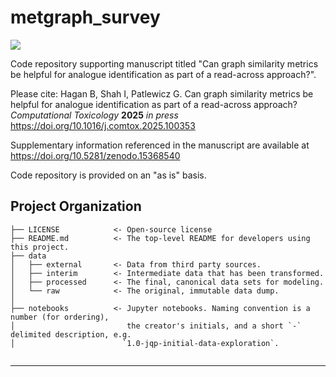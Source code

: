 # metgraph_survey

<a target="_blank" href="https://cookiecutter-data-science.drivendata.org/">
    <img src="https://img.shields.io/badge/CCDS-Project%20template-328F97?logo=cookiecutter" />
</a>

Code repository supporting manuscript titled "Can graph similarity metrics be helpful for analogue identification as part of a read-across approach?".

Please cite: Hagan B, Shah I, Patlewicz G. Can graph similarity metrics be helpful for analogue identification as part of a read-across approach? *Computational Toxicology* **2025** *in press* https://doi.org/10.1016/j.comtox.2025.100353

Supplementary information referenced in the manuscript are available at https://doi.org/10.5281/zenodo.15368540

Code repository is provided on an "as is" basis.

## Project Organization

```
├── LICENSE            <- Open-source license 
├── README.md          <- The top-level README for developers using this project.
├── data
│   ├── external       <- Data from third party sources.
│   ├── interim        <- Intermediate data that has been transformed.
│   ├── processed      <- The final, canonical data sets for modeling.
│   └── raw            <- The original, immutable data dump.
│
├── notebooks          <- Jupyter notebooks. Naming convention is a number (for ordering),
│                         the creator's initials, and a short `-` delimited description, e.g.
│                        `1.0-jqp-initial-data-exploration`.


```

--------

